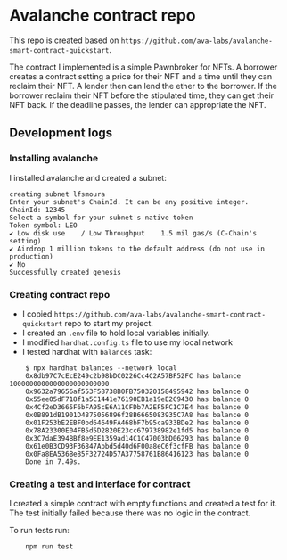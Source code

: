 # Avalanche contract repo

This repo is created based on `https://github.com/ava-labs/avalanche-smart-contract-quickstart`.

The contract I implemented is a simple Pawnbroker for NFTs. A borrower creates a contract setting a price for their NFT and a time until they can reclaim their NFT. A lender then can lend the ether to the borrower. If the borrower reclaim their NFT before the stipulated time, they can get their NFT back. If the deadline passes, the lender can appropriate the NFT.

## Development logs

### Installing avalanche

I installed avalanche and created a subnet:

```
creating subnet lfsmoura
Enter your subnet's ChainId. It can be any positive integer.
ChainId: 12345
Select a symbol for your subnet's native token
Token symbol: LEO
✔ Low disk use    / Low Throughput    1.5 mil gas/s (C-Chain's setting)
✔ Airdrop 1 million tokens to the default address (do not use in production)
✔ No
Successfully created genesis
```

### Creating contract repo

* I copied `https://github.com/ava-labs/avalanche-smart-contract-quickstart` repo to start my project.
* I created an `.env` file to hold local variables initially.
* I modified `hardhat.config.ts` file to use my local network
* I tested hardhat with `balances` task:
```
    $ npx hardhat balances --network local
    0x8db97C7cEcE249c2b98bDC0226Cc4C2A57BF52FC has balance 1000000000000000000000000
    0x9632a79656af553F58738B0FB750320158495942 has balance 0
    0x55ee05dF718f1a5C1441e76190EB1a19eE2C9430 has balance 0
    0x4Cf2eD3665F6bFA95cE6A11CFDb7A2EF5FC1C7E4 has balance 0
    0x0B891dB1901D4875056896f28B6665083935C7A8 has balance 0
    0x01F253bE2EBF0bd64649FA468bF7b95ca933BDe2 has balance 0
    0x78A23300E04FB5d5D2820E23cc679738982e1fd5 has balance 0
    0x3C7daE394BBf8e9EE1359ad14C1C47003bD06293 has balance 0
    0x61e0B3CD93F36847Abbd5d40d6F00a8eC6f3cfFB has balance 0
    0x0Fa8EA536Be85F32724D57A37758761B86416123 has balance 0
    Done in 7.49s.
```

### Creating a test and interface for contract

I created a simple contract with empty functions and created a test for it. The test initially failed because there was no logic in the contract.

To run tests run:

```
    npm run test
```